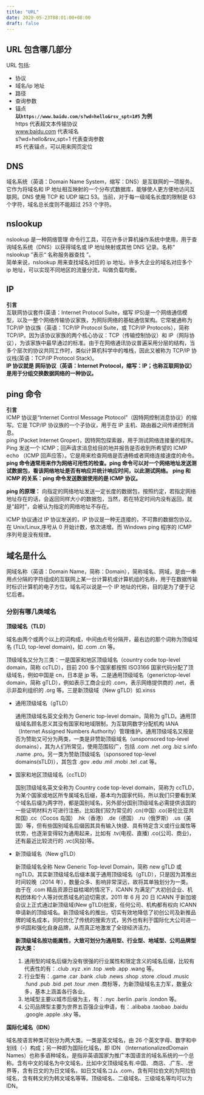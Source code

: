 ```yaml
---
title: "URL"
date: 2020-05-23T08:01:00+08:00
draft: false
---
```


## URL 包含哪几部分

URL 包括:

- 协议
- 域名/ip 地址
- 路径
- 查询参数
- 锚点<br>
  **以`https://www.baidu.com/s?wd=hello&rsv_spt=1#5` 为例**<br>
  https 代表超文本传输协议<br>
  www.baidu.com 代表域名<br>
  s?wd=hello&rsv_spt=1 代表查询参数<br>
  #5 代表锚点，可以用来网页定位<br>

## DNS

域名系统（英语：Domain Name System，缩写：DNS）是互联网的一项服务。它作为将域名和 IP 地址相互映射的一个分布式数据库，能够使人更方便地访问互联网。DNS 使用 TCP 和 UDP 端口 53。当前，对于每一级域名长度的限制是 63 个字符，域名总长度则不能超过 253 个字符。

## nslookup

nslookup 是一种网络管理 命令行工具，可在许多计算机操作系统中使用，用于查询域名系统（DNS）以获得域名或 IP 地址映射或其他 DNS 记录。名称“ nslookup ”表示“ 名称服务器查找 ”。<br>
简单来说，nslookup 用来查找域名对应的 ip 地址。许多大企业的域名对应多个 ip 地址，可以实现不同地区的流量分流，叫做负载均衡。

## IP

**引言**<br>
互联网协议套件(英语：Internet Protocol Suite，缩写 IPS)是一个网络通信模型，以及一整个网络传输协议家族，为网际网络的基础通信架构。它常被通称为 TCP/IP 协议族（英语：TCP/IP Protocol Suite，或 TCP/IP Protocols），简称 TCP/IP。因为该协议家族的两个核心协议：TCP（传输控制协议）和 IP（网际协议），为该家族中最早通过的标准。由于在网络通讯协议普遍采用分层的结构，当多个层次的协议共同工作时，类似计算机科学中的堆栈，因此又被称为 TCP/IP 协议栈(英语：TCP/IP Protocol Stack)。<br>
**IP 协议就是 网际协议（英语：Internet Protocol，缩写：IP；也称互联网协议）是用于分组交换数据网络的一种协议。**<br>

## ping 命令

**引言**<br>
ICMP 协议是“Internet Control Message Ptotocol”（因特网控制消息协议）的缩写。它是 TCP/IP 协议族的一个子协议，用于在 IP 主机、路由器之间传递控制消息。<br>
ping (Packet Internet Groper)，因特网包探索器，用于测试网络连接量的程序。Ping 发送一个 ICMP；回声请求消息给目的地并报告是否收到所希望的 ICMP echo （ICMP 回声应答）。它是用来检查网络是否通畅或者网络连接速度的命令。<br>
**ping 命令通常用来作为网络可用性的检查。ping 命令可以对一个网络地址发送测试数据包，看该网络地址是否有响应并统计响应时间，以此测试网络。**
**ping 和 ICMP 的关系：ping 命令发送数据使用的是 ICMP 协议。**<br>

**ping 的原理：**
向指定的网络地址发送一定长度的数据包，按照约定，若指定网络地址存在的话，会返回同样大小的数据包，当然，若在特定时间内没有返回，就是“超时”，会被认为指定的网络地址不存在。

ICMP 协议通过 IP 协议发送的，IP 协议是一种无连接的，不可靠的数据包协议。在 Unix/Linux,序号从 0 开始计数，依次递增。而 Windows ping 程序的 ICMP 序列号是没有规律。

## 域名是什么

网域名称（英语：Domain Name，简称：Domain），简称域名、网域，是由一串用点分隔的字符组成的互联网上某一台计算机或计算机组的名称，用于在数据传输时标识计算机的电子方位。域名可以说是一个 IP 地址的代称，目的是为了便于记忆后者。<br>

### 分别有哪几类域名

**顶级域名（TLD）**

域名由两个或两个以上的词构成，中间由点号分隔开，最右边的那个词称为顶级域名 (TLD, top-level domain)，如 .com .cn 等。

顶级域名又分为三类：一是国家和地区顶级域名（country code top-level domain，简称 ccTLD），目前 200 多个国家都按照 ISO3166 国家代码分配了顶级域名，例如中国是 cn，日本是 jp 等。二是通用顶级域名（generictop-level domain，简称 gTLD），例如表示工商企业的 .com，表示网络提供商的 .net，表示非盈利组织的 .org 等。三是新顶级域（New gTLD）如.xinss

- 通用顶级域名（gTLD）

  通用顶级域名英文全称为 Generic top-level domain，简称为 gTLD。通用顶级域名顾名思义其没有国家和地域限制，为互联网数字分配机构 IANA（Internet Assigned Numbers Authority）管理维护。通用顶级域名又按是否为赞助又可分为两类，一类是非赞助顶级域名（unsponsored top-level domains），其为人们所常见，使用范围较广，包括 .com .net .org .biz s.info .name .pro。另一类为赞助顶级域名（sponsored top-level domains(sTLD)），其包含 .gov .edu .mil .mobi .tel .cat 等。

- 国家和地区顶级域名（ccTLD）

  国别顶级域名英文全称为 Country code top-level domain，简称为 ccTLD，为某个国家或地区所专属域名后缀，基本均为国家代码，所以我们只要看到某个域名后缀为两字符，都是国别域名，另外部分国别顶级域名必需提供该国的一些证明材料方可进行注册。比如我们较为常见的 .cn(中国) .co(哥伦比亚共和国) .cc（Cocos 岛国） .hk（香港） .de（德国） .ru（俄罗斯） .us（美国）等，但有些国别域名后缀因其具有输入快捷、具有特定含义或行业属性等优势，也逐渐变得较为通用起来，比如有 .tv(电视、直播) .co(公司、商业)，还有最近比较流行的 .vc(风投)等。

- 新顶级域名（New gTLD）

  新顶级域名全称 New Generic Top-level Domain，简称 new gTLD 或 ngTLD。其实新顶级域名后缀本属于通用顶级域名（gTLD），只是因为其推出时间较晚（2014 年），数量众多、影响非常深远，故将其单独划分为一类。
  由于在 .com 精品资源日益枯竭的情况下，ICANN 为满足广大初创企业、机构团体和个人等对优质域名的迫切需求，2011 年 6 月 20 日 ICANN 于新加坡会议上正式通过新顶级域(New gTLD)批案，任何公司、机构都有权向 ICANN 申请新的顶级域名。新顶级域名的推出，切实有效地降低了初创公司及新推品牌的域名成本，同时优化了传统的搜索方式，另外也有利于国际化大公司进一步巩固和强化自身品牌，从而真正地激发了全球经济活力。<br>

  **新顶级域名按功能属性，大致可划分为通用型、行业型、地域型、公司品牌型四大类：**

  1. 通用型的域名后缀为没有很强的行业属性和限定含义的域名后缀，比较有代表性的有：.club .xyz .xin .top .web .app .wang 等。
  2. 行业型有：.game .car .bank .club .news .shop .store .cloud .music .fund .pub .bid .pet .tour .men .商标等，为新顶级域名主力军，数量众多，基本上涵盖各行各业。
  3. 地域型主要以城市后缀为主，有：.nyc .berlin .paris .london 等。
  4. 公司品牌型主要为世界五百强企业申请，有：.alibaba .taobao .baidu .google .apple .sky 等。

**国际化域名（IDN）**

域名按语言种类可划分为两大类。一类是英文域名，由 26 个英文字母、数字和中划线（-）构成；另一种即为国际化域名，即 IDN （InternationalizedDomain Names）也称多语种域名，是指非英语国家为推广本国语言的域名系统的一个总称。含有中文的域名为中文域名，比如中文顶级域名有.中国、.商店、.广东、.世界等，含有日文的为日文域名，如日文域名コム .com，含有阿拉伯文的为阿拉伯域名，含有韩文的为韩文域名等等。顶级域名、二级域名、三级域名等均可以为 IDN。
